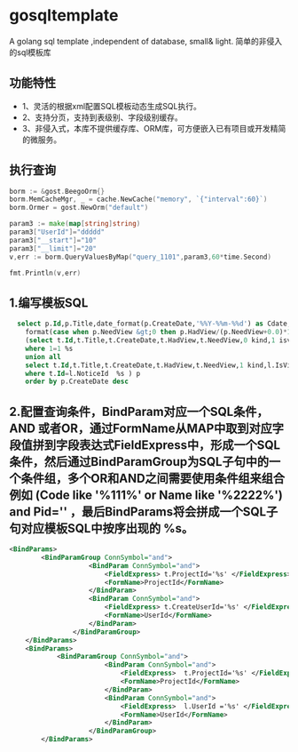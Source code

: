 # gosqltemplate
A golang sql template ,independent of database, small&amp; light.
简单的非侵入的sql模板库
## 功能特性
* 1、灵活的根据xml配置SQL模板动态生成SQL执行。
* 2、支持分页，支持到表级别、字段级别缓存。
* 3、非侵入式，本库不提供缓存库、ORM库，可方便嵌入已有项目或开发精简的微服务。

## 执行查询

```Go
borm := &gost.BeegoOrm{}
borm.MemCacheMgr, _ = cache.NewCache("memory", `{"interval":60}`)
borm.Ormer = gost.NewOrm("default")

param3 := make(map[string]string)
param3["UserId"]="ddddd"
param3["__start"]="10"
param3["__limit"]="20"
v,err := borm.QueryValuesByMap("query_1101",param3,60*time.Second)

fmt.Println(v,err)
```


## 1.编写模板SQL
```SQL
  select p.Id,p.Title,date_format(p.CreateDate,'%%Y-%%m-%%d') as Cdate,p.HadView,p.NeedView-p.HadView NotView,
	format(case when p.NeedView &gt;0 then p.HadView/(p.NeedView+0.0)*100 else 0 end,2) ViewRate,p.kind,p.isview,p.linkid  from
	(select t.Id,t.Title,t.CreateDate,t.HadView,t.NeedView,0 kind,1 isview,'' linkid from OaNotice t
    where 1=1 %s
    union all
    select t.Id,t.Title,t.CreateDate,t.HadView,t.NeedView,1 kind,l.IsView,l.Id linkid from OaNotice t,OaNoticeLink l
    where t.Id=l.NoticeId  %s ) p
    order by p.CreateDate desc
```
## 2.配置查询条件，BindParam对应一个SQL条件，AND 或者OR，通过FormName从MAP中取到对应字段值拼到字段表达式FieldExpress中，形成一个SQL条件，然后通过BindParamGroup为SQL子句中的一个条件组，多个OR和AND之间需要使用条件组来组合例如 (Code like '%111%' or Name like '%2222%') and Pid='' ，最后BindParams将会拼成一个SQL子句对应模板SQL中按序出现的 %s。
```XML
<BindParams>
        <BindParamGroup ConnSymbol="and">
        			<BindParam ConnSymbol="and">
        				<FieldExpress> t.ProjectId='%s' </FieldExpress>
        				<FormName>ProjectId</FormName>
        			</BindParam>
        			<BindParam ConnSymbol="and">
                        <FieldExpress> t.CreateUserId='%s' </FieldExpress>
                        <FormName>UserId</FormName>
                    </BindParam>
        		</BindParamGroup>
	</BindParams>
	<BindParams>
            <BindParamGroup ConnSymbol="and">
            			<BindParam ConnSymbol="and">
            				<FieldExpress>  t.ProjectId='%s' </FieldExpress>
            				<FormName>ProjectId</FormName>
            			</BindParam>
            			<BindParam ConnSymbol="and">
                            <FieldExpress>  l.UserId ='%s' </FieldExpress>
                            <FormName>UserId</FormName>
                        </BindParam>
            		</BindParamGroup>
    	</BindParams>
```
